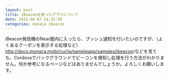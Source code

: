 ```yaml
---
layout: post
title: iBeaconを使ったアプリについて
date: 2015-06-07 14:32:59
categories: monaca ibeacon
---
```

<p>iBeacon発信機のNear圏内に入ったら、プッシュ通知を行いたいのですが、（よくあるクーポンを表示する処理など）<br>
<a href="http://docs.monaca.mobi/cur/ja/sampleapp/samples/ibeacon" rel="nofollow">http://docs.monaca.mobi/cur/ja/sampleapp/samples/ibeacon</a>/などを見ても、Cordovaでバックグラウンドでビーコンを検知し処理を行う方法がわかりません。何か参考になるページなどはありませんでしょうか。よろしくお願いします。</p>
